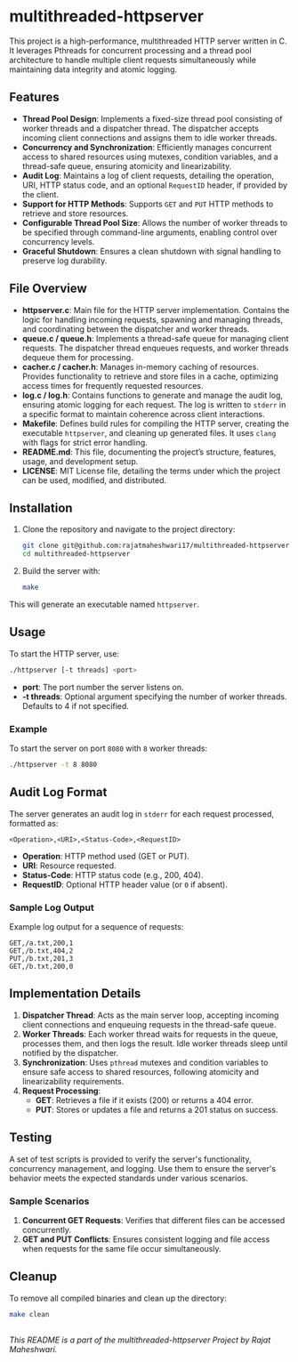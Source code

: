 ﻿
# multithreaded-httpserver

This project is a high-performance, multithreaded HTTP server written in C. It leverages Pthreads for concurrent processing and a thread pool architecture to handle multiple client requests simultaneously while maintaining data integrity and atomic logging.

## Features

- **Thread Pool Design**: Implements a fixed-size thread pool consisting of worker threads and a dispatcher thread. The dispatcher accepts incoming client connections and assigns them to idle worker threads.
- **Concurrency and Synchronization**: Efficiently manages concurrent access to shared resources using mutexes, condition variables, and a thread-safe queue, ensuring atomicity and linearizability.
- **Audit Log**: Maintains a log of client requests, detailing the operation, URI, HTTP status code, and an optional `RequestID` header, if provided by the client.
- **Support for HTTP Methods**: Supports `GET` and `PUT` HTTP methods to retrieve and store resources.
- **Configurable Thread Pool Size**: Allows the number of worker threads to be specified through command-line arguments, enabling control over concurrency levels.
- **Graceful Shutdown**: Ensures a clean shutdown with signal handling to preserve log durability.

## File Overview

- **httpserver.c**: Main file for the HTTP server implementation. Contains the logic for handling incoming requests, spawning and managing threads, and coordinating between the dispatcher and worker threads.
- **queue.c / queue.h**: Implements a thread-safe queue for managing client requests. The dispatcher thread enqueues requests, and worker threads dequeue them for processing.
- **cacher.c / cacher.h**: Manages in-memory caching of resources. Provides functionality to retrieve and store files in a cache, optimizing access times for frequently requested resources.
- **log.c / log.h**: Contains functions to generate and manage the audit log, ensuring atomic logging for each request. The log is written to `stderr` in a specific format to maintain coherence across client interactions.
- **Makefile**: Defines build rules for compiling the HTTP server, creating the executable `httpserver`, and cleaning up generated files. It uses `clang` with flags for strict error handling.
- **README.md**: This file, documenting the project’s structure, features, usage, and development setup.
- **LICENSE**: MIT License file, detailing the terms under which the project can be used, modified, and distributed.

## Installation

1. Clone the repository and navigate to the project directory:
   ```bash
   git clone git@github.com:rajatmaheshwari17/multithreaded-httpserver.git
   cd multithreaded-httpserver
   ```

2. Build the server with:
   ```bash
   make
   ```

This will generate an executable named `httpserver`.

## Usage

To start the HTTP server, use:

```bash
./httpserver [-t threads] <port>
```

- **port**: The port number the server listens on.
- **-t threads**: Optional argument specifying the number of worker threads. Defaults to 4 if not specified.

### Example

To start the server on port `8080` with `8` worker threads:

```bash
./httpserver -t 8 8080
```

## Audit Log Format

The server generates an audit log in `stderr` for each request processed, formatted as:

```
<Operation>,<URI>,<Status-Code>,<RequestID>
```

- **Operation**: HTTP method used (GET or PUT).
- **URI**: Resource requested.
- **Status-Code**: HTTP status code (e.g., 200, 404).
- **RequestID**: Optional HTTP header value (or `0` if absent).

### Sample Log Output

Example log output for a sequence of requests:

```
GET,/a.txt,200,1
GET,/b.txt,404,2
PUT,/b.txt,201,3
GET,/b.txt,200,0
```

## Implementation Details

1. **Dispatcher Thread**: Acts as the main server loop, accepting incoming client connections and enqueuing requests in the thread-safe queue.
2. **Worker Threads**: Each worker thread waits for requests in the queue, processes them, and then logs the result. Idle worker threads sleep until notified by the dispatcher.
3. **Synchronization**: Uses `pthread` mutexes and condition variables to ensure safe access to shared resources, following atomicity and linearizability requirements.
4. **Request Processing**:
   - **GET**: Retrieves a file if it exists (200) or returns a 404 error.
   - **PUT**: Stores or updates a file and returns a 201 status on success.

## Testing

A set of test scripts is provided to verify the server's functionality, concurrency management, and logging. Use them to ensure the server's behavior meets the expected standards under various scenarios.

### Sample Scenarios

1. **Concurrent GET Requests**: Verifies that different files can be accessed concurrently.
2. **GET and PUT Conflicts**: Ensures consistent logging and file access when requests for the same file occur simultaneously.

## Cleanup

To remove all compiled binaries and clean up the directory:

```bash
make clean
```

## 
_This README is a part of the multithreaded-httpserver Project by Rajat Maheshwari._

